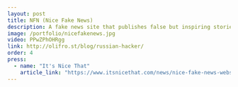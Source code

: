 ```yaml
---
layout: post
title: NFN (Nice Fake News)
description: A fake news site that publishes false but inspiring stories.
image: /portfolio/nicefakenews.jpg
video: PPwZPhOHRgg
link: http://olifro.st/blog/russian-hacker/
order: 4
press:
  - name: "It's Nice That"
    article_link: "https://www.itsnicethat.com/news/nice-fake-news-website-oli-frost-digital-010818"
---
```

